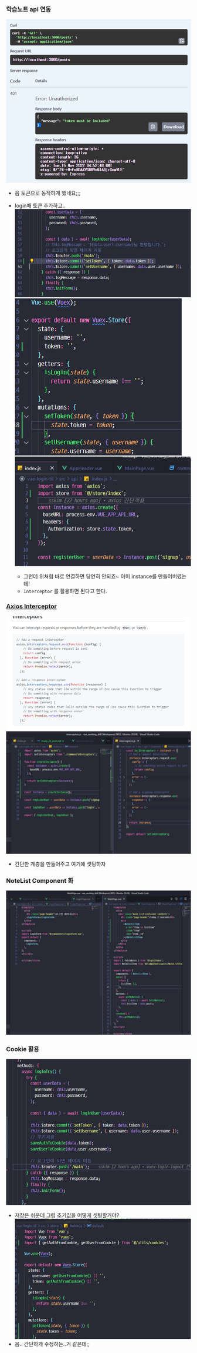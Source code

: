 ### 학습노트 api 연동
![](assets/2022-11-15-13-53-13.png)
- 음 토큰으로 동작하게 했네요;;;

- login때 토큰 추가하고..
![](assets/2022-11-15-14-15-19.png)
![](assets/2022-11-15-14-15-40.png)
![](assets/2022-11-15-14-18-33.png)
	- 그런데 위처럼 바로 연결하면 당연히 안되죠~ 이미 instance를 만들어버렸는데!
  - `Interceptor` 를 활용하면 된다고 한다.

### [Axios Interceptor](https://github.com/axios/axios#interceptors)
![](assets/2022-11-15-14-23-56.png)
![](assets/2022-11-15-14-35-40.png)
- 간단한 계층을 만들어주고 여기에 셋팅하자

### NoteList Component 화
![](assets/2022-11-15-15-22-50.png)


### Cookie 활용
![](assets/2022-11-15-15-56-46.png)
- 저장은 쉬운데 그럼 초기값을 어떻게 셋팅할거야?
![](assets/2022-11-15-16-01-26.png)
- 음.. 간단하게 수정하는..거 같은데;;


